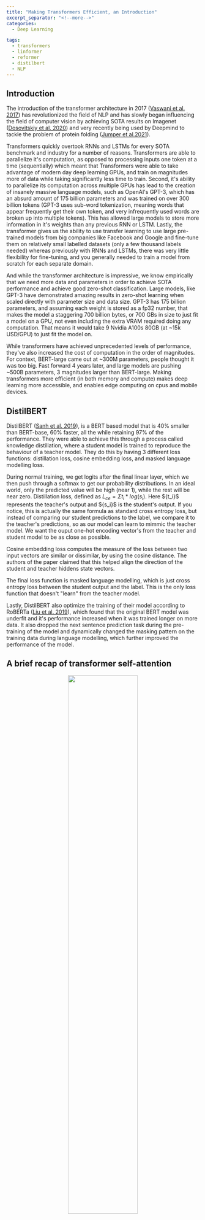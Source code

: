 ```yaml
---
title: "Making Transformers Efficient, an Introduction"
excerpt_separator: "<!--more-->"
categories:
  - Deep Learning

tags:
  - transformers
  - linformer
  - reformer
  - distilbert
  - NLP
---
```


## Introduction
The introduction of the transformer architecture in 2017 ([Vaswani et al. 2017](https://arxiv.org/pdf/1706.03762.pdf)) has revolutionized the field of NLP and has slowly began influencing the field of computer vision by achieving SOTA results on Imagenet ([Dosovitskiy et al. 2020](https://arxiv.org/pdf/2010.11929.pdf)) and very recently being used by Deepmind to tackle the problem of protein folding ([Jumper et al.2021](https://www.nature.com/articles/s41586-021-03819-2.pdf)).

Transformers quickly overtook RNNs and LSTMs for every SOTA benchmark and industry for a number of reasons. Transformers are able to parallelize it's computation, as opposed to processing inputs one token at a time (sequentially) which meant that Transformers were able to take advantage of modern day deep learning GPUs,  and train on magnitudes more of data while taking significantly less time to train. Second, it's ability to parallelize its computation across multiple GPUs has lead to the creation of insanely massive language models, such as OpenAI's GPT-3, which has an absurd amount of 175 billion parameters and was trained on over 300 billion tokens (GPT-3 uses sub-word tokenization, meaning words that appear frequently get their own token, and very infrequently used words are broken up into multiple tokens). This has allowed large models to store more information in it's weights than any previous RNN or LSTM. Lastly, the transformer gives us the ability to use transfer learning to use large pre-trained models from big companies like Facebook and Google and fine-tune them on relatively small labelled datasets (only a few thousand labels needed) whereas previously with RNNs and LSTMs, there was very little flexibility for fine-tuning, and you generally needed to train a model from scratch for each separate domain.

And while the transformer architecture is impressive, we know empirically that we need more data and parameters in order to achieve SOTA performance and achieve good zero-shot classification. Large models, like GPT-3 have demonstrated amazing results in zero-shot learning when scaled directly with parameter size and data size. GPT-3 has 175 billion parameters, and assuming each weight is stored as a fp32 number, that makes the model a staggering 700 billion bytes, or 700 GBs in size to just fit a model on a GPU, not even including the extra VRAM required doing any computation. That means it would take 9 Nvidia A100s 80GB (at ~15k USD/GPU) to just fit the model on. 

While transformers have achieved unprecedented levels of performance, they've also increased the cost of computation in the order of magnitudes. For context, BERT-large came out at ~300M parameters, people thought it was too big. Fast forward 4 years later, and large models are pushing ~500B parameters, 3 magnitudes larger than BERT-large. Making transformers more efficient (in both memory and compute) makes deep learning more accessible, and enables edge computing on cpus and mobile devices.

## DistilBERT
DistilBERT ([Sanh et al. 2019](https://arxiv.org/pdf/1910.01108.pdf)), is a BERT based model that is 40% smaller than BERT-base, 60% faster, all the while retaining 97% of the performance. They were able to achieve this through a process called knowledge distillation, where a student model is trained to reproduce the behaviour of a teacher model. They do this by having 3 different loss functions: distillation loss, cosine embedding loss, and masked language modelling loss.

During normal training, we get logits after the final linear layer, which we then push through a softmax to get our probability distributions. In an ideal world, only the predicted value will be high (near 1), while the rest will be near zero. Distillation loss, defined as $L_{ce} = \Sigma{t_i * log(s_i)}$. Here $\{t_i}$ represents the teacher's output and $\{s_i}$ is the student's output. If you notice, this is actually the same formula as standard cross entropy loss, but instead of comparing our student predictions to the label, we compare it to the teacher's predictions, so as our model can learn to mimmic the teacher model. We want the ouput one-hot encoding vector's from the teacher and student model to be as close as possible.

Cosine embedding loss computes the measure of the loss between two input vectors are similar or dissimilar, by using the cosine distance. The authors of the paper claimed that this helped align the direction of the student and teacher hiddens state vectors.

The final loss function is masked language modelling, which is just cross entropy loss between the student output and the label. This is the only loss function that doesn't "learn" from the teacher model.

Lastly, DistilBERT also optimize the training of their model according to RoBERTa ([Liu et al. 2019](https://arxiv.org/pdf/1907.11692.pdf)), which found that the original BERT model was underfit and it's performance increased when it was trained longer on more data. It also dropped the next sentence prediction task during the pre-training of the model and dynamically changed the masking pattern on the training data during language modelling, which further improved the performance of the model. 


## A brief recap of transformer self-attention

<p align="center">
  <img src="/images/making-transformers-efficient/linformer-self-attention.png" width = "60%">
</p>

In a standard transformer encoder, we use a mechanism called self-attention. We have an input embedding that goes through three different linear transformations (generally which are learnable) in order to create the query, key, and value vectors. We the do a matrix multiplication $QK^T$, and then scale it by $\frac{1}{\sqrt{d_k}}$. We then compute the softmax($\frac{QK^T}{\sqrt{d_k}}$) and then do one final matrix multiplication with the value vector softmax($\frac{QK^T}{\sqrt{d_k}})V$.


```
def self_attention(query, key, value):
    dim = key.shape[-1]
    # (Query * tranpose(key)) / sqrt(dim)
    scores = torch.bmm(query, key.transpose(-2, -1)) / sqrt(dim)
    weights = F.softmax(scores, dim = -1)
    return torch.bmm(weights, value)
```

The output tensor of a self-attention has the shape of [bs, L, L] where bs is the batch size, and L is the number of tokens in the sequence length. As you can see self-attention is $O(n^{2})$ in both time and space complexity, because each token needs to attend to every other token in the sequence. Because of this, large language models that use traditional self-attention require an enormous amount of compute and memory in order to compute long sequences. 



## Linformer
The Linformer paper ([Wang et al. 2020](https://arxiv.org/pdf/2006.04768.pdf)) introduced a methodology for self-attention with linear complexity. 

In this paper, they claim that self-attention is approximately low rank. (While the paper includes  a couple proofs that would be too complicated to work through for an introduction, it's definitely worth checking out. [Heres a good video that works through the proofs](https://www.youtube.com/watch?v=-_2AF9Lhweo))
<p align="center">
  <img src="/images/making-transformers-efficient/linformer_eigenvalues_diagram.png" width="100%">
</p>

Here the author's do an empirical look into the RoBERTa models, and applied a singular value decomposition (SVD), where they found that normalized cumulative singular value had long-tail distribution, essentially meaning that the majority of the information was stored in only a few layers. They found that distribution of the singular values in the higher layers was more skewed, meaning that the information is concentrated in only the largest singluar values, and the rank of the matrix softmax($\frac{QK^T}{\sqrt{d_k}})$ is low rank.
<p align="center">
  <img src="/images/making-transformers-efficient/linformer-self-attention.png" width="60%">
</p>

Linear attention is computed as softmax($\frac{Q(E_iK^T)}{\sqrt{d_k}})F_iV$, where $E_i,F_i \in \mathbb{R}^{n x k}$ are linear projections which we use to down-project our key and value vectors (to a lower dimension) when computing self-attention. This allows us to compute an $(n x k)$ matrix instead of an $(n x n)$ matrix which gives $O(nk)$ runtime. It's worth noting that $E_i$ and $F_i$ are generally fixed projection matrices, and not learnable.  

They suggest to choose $k$ such that $k = min(\Theta(9dlog(d)/\epsilon^2),5\Theta(log(n)\epsilon^2))$ with $\epsilon$ error. Since $k$ doesn't depend on the sequence length, and is treated as a constant, the runtime of linear self-attention is therefore $O(n)$. 

The authors also experiment with different types of parameter sharing between the projection matrices. They used **headwise sharing**, where $E_i$ and $F_i$ are shared between every head within the same layer. They used **key-value sharing** where they use headwise sharing, but the projection matrices where they use $F_i = E_i$, so each key and value vector gets down projected by the same matrix $E_i$. Lastly they tried **layer-wise sharing** where they used the same projected matrix $E_i$ for every $E_i$ and $F_i$ projection across every head and every layer.

<p align="center">
  <img src="/images/making-transformers-efficient/linformer-benchmarks.png" width="100%">
</p>

The results end scoring only about half a point below than RoBERTa, which seem to show a lot of promise for the actual performance of the model. 

<p align="center">
  <img src="/images/making-transformers-efficient/linformer-vs-transformer.png" width="100%">
</p>

The real difference comes when the authors compared the linformer vs a standard transformer(not specified in the paper). The left table is time saved during inference, and the right table shows memory saved. As we can see, which get a massive speed up, even at small sequence lengths, despite only a marginal decrease in performance vs RoBERTa. 

## Reformer 
To be added

